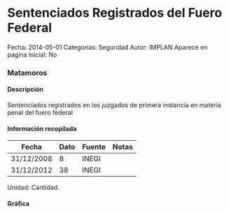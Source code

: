 Sentenciados Registrados del Fuero Federal
=====

Fecha: 2014-05-01
Categorías: Seguridad
Autor: IMPLAN
Aparece en pagina inicial: No

### Matamoros

#### Descripción

Sentenciados registrados en los juzgados de primera instancia en materia penal del fuero federal

#### Información recopilada

<table class="table table-hover table-bordered matriz">
  <thead>
    <tr><th>Fecha</th><th>Dato</th><th>Fuente</th><th>Notas</th></tr>
  </thead>
  <tbody>
    <tr><td class="centrado">31/12/2008</td><td class="derecha">8</td><td>INEGI</td><td></td></tr>
    <tr><td class="centrado">31/12/2012</td><td class="derecha">38</td><td>INEGI</td><td></td></tr>
  </tbody>
</table>

Unidad: Cantidad.

#### Gráfica

<div id="Morrispyknwcwf" class="grafica"></div>
  <!-- JAVASCRIPT DE LA GRAFICA EN Morrispyknwcwf -->
  <script>
  new Morris.Line({
    element: 'Morrispyknwcwf',
    data: [
      { fecha: '2008-12-31', dato: 8 },
      { fecha: '2012-12-31', dato: 38 }
    ],
    xkey: 'fecha',
    ykeys: ['dato'],
    labels: ['Dato'],
    lineColors: ['#FF5B02'],
    xLabelFormat: function(d) {
      return d.getDate()+'/'+(d.getMonth()+1)+'/'+d.getFullYear();
    },
    dateFormat: function (ts) {
      var d = new Date(ts);
      return d.getDate() + '/' + (d.getMonth() + 1) + '/' + d.getFullYear();
    }
  });
  </script>
